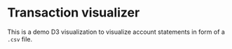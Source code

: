 # Transaction visualizer

This is a demo D3 visualization to visualize account statements in form of a `.csv` file.
